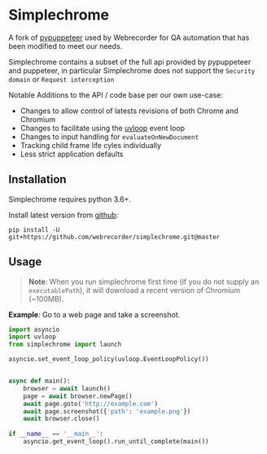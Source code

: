 # Simplechrome
A fork of [pypuppeteer](https://github.com/miyakogi/pyppeteer) used by Webrecorder for QA automation that has been modified to meet our needs.

Simplechrome contains a subset of the full api provided by pypuppeteer and puppeteer, in particular Simplechrome does not support the `Security domain` or `Request interception` 

Notable Additions to the API / code base per our own use-case:
- Changes to allow control of latests revisions of both Chrome and Chromium
- Changes to facilitate using the [uvloop](https://github.com/MagicStack/uvloop) event loop 
- Changes to input handling for `evaluateOnNewDocument`
- Tracking child frame life cyles individually 
- Less strict application defaults

## Installation

Simplechrome requires python 3.6+.

Install latest version from [github](https://github.com/webrecorder/simplechrome):

```
pip install -U git+https://github.com/webrecorder/simplechrome.git@master
```

## Usage

> **Note**: When you run simplechrome first time (if you do not supply an `executablePath`), it will download a recent version of Chromium (~100MB).

**Example**: Go to a web page and take a screenshot.

```py
import asyncio
import uvloop
from simplechrome import launch

asyncio.set_event_loop_policy(uvloop.EventLoopPolicy())


async def main():
    browser = await launch()
    page = await browser.newPage()
    await page.goto('http://example.com')
    await page.screenshot({'path': 'example.png'})
    await browser.close()
    
if __name__ == '__main__':
    asyncio.get_event_loop().run_until_complete(main())
```

